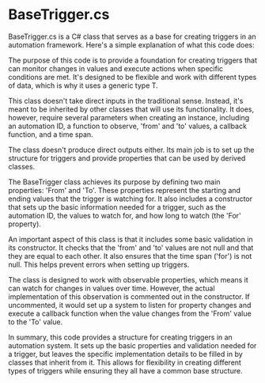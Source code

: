 # BaseTrigger.cs

BaseTrigger.cs is a C# class that serves as a base for creating triggers in an automation framework. Here's a simple explanation of what this code does:

The purpose of this code is to provide a foundation for creating triggers that can monitor changes in values and execute actions when specific conditions are met. It's designed to be flexible and work with different types of data, which is why it uses a generic type T.

This class doesn't take direct inputs in the traditional sense. Instead, it's meant to be inherited by other classes that will use its functionality. It does, however, require several parameters when creating an instance, including an automation ID, a function to observe, 'from' and 'to' values, a callback function, and a time span.

The class doesn't produce direct outputs either. Its main job is to set up the structure for triggers and provide properties that can be used by derived classes.

The BaseTrigger class achieves its purpose by defining two main properties: 'From' and 'To'. These properties represent the starting and ending values that the trigger is watching for. It also includes a constructor that sets up the basic information needed for a trigger, such as the automation ID, the values to watch for, and how long to watch (the 'For' property).

An important aspect of this class is that it includes some basic validation in its constructor. It checks that the 'from' and 'to' values are not null and that they are equal to each other. It also ensures that the time span ('for') is not null. This helps prevent errors when setting up triggers.

The class is designed to work with observable properties, which means it can watch for changes in values over time. However, the actual implementation of this observation is commented out in the constructor. If uncommented, it would set up a system to listen for property changes and execute a callback function when the value changes from the 'From' value to the 'To' value.

In summary, this code provides a structure for creating triggers in an automation system. It sets up the basic properties and validation needed for a trigger, but leaves the specific implementation details to be filled in by classes that inherit from it. This allows for flexibility in creating different types of triggers while ensuring they all have a common base structure.
